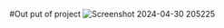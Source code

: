 #Out put of project
![Screenshot 2024-04-30 205225](https://github.com/Manish6386/CSS-Project-no-6/assets/167522780/266af9d5-b840-4cb6-b267-c8c1d477006d)
